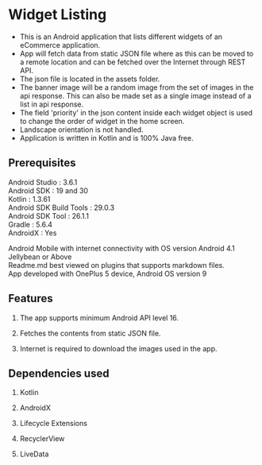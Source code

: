 # Widget Listing  
  
- This is an Android application that lists different widgets of an eCommerce application.
- App will fetch data from static JSON file where as this can be moved to a remote location and can be  fetched over the Internet through REST API.  
- The json file is located in the assets folder.   
- The banner image will be a random image from the set of images in the api response. This can also be made set as a single image instead of a list in api response.  
- The field 'priority' in the json content inside each widget object is used to change the order of widget in the home screen.  
- Landscape orientation is not handled.  
- Application is written in Kotlin and is 100% Java free.  
  
## Prerequisites  
  
Android Studio : 3.6.1  
Android SDK : 19 and 30  
Kotlin : 1.3.61  
Android SDK Build Tools : 29.0.3  
Android SDK Tool : 26.1.1  
Gradle : 5.6.4  
AndroidX : Yes  
  
Android Mobile with internet connectivity with OS version Android 4.1 Jellybean or Above  
Readme.md best viewed on plugins that supports markdown files.  
App developed with OnePlus 5 device, Android OS version 9   
  
## Features  
  
1. The app supports minimum Android API level 16.  
  
2. Fetches the contents from static JSON file.  
  
3. Internet is required to download the images used in the app.  
  
## Dependencies used  
  
1. Kotlin  
  
2. AndroidX  
  
3. Lifecycle Extensions  
  
4. RecyclerView  
  
5. LiveData